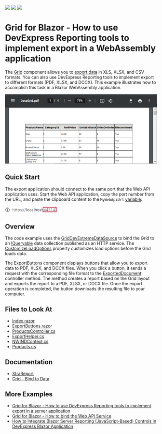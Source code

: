 <!-- default badges list -->
![](https://img.shields.io/endpoint?url=https://codecentral.devexpress.com/api/v1/VersionRange/236017943/23.1.3%2B)
[![](https://img.shields.io/badge/Open_in_DevExpress_Support_Center-FF7200?style=flat-square&logo=DevExpress&logoColor=white)](https://supportcenter.devexpress.com/ticket/details/T854758)
[![](https://img.shields.io/badge/📖_How_to_use_DevExpress_Examples-e9f6fc?style=flat-square)](https://docs.devexpress.com/GeneralInformation/403183)
<!-- default badges end -->

# Grid for Blazor - How to use DevExpress Reporting tools to implement export in a WebAssembly application

The [Grid](https://docs.devexpress.com/Blazor/403143/grid) component allows you to [export data](https://demos.devexpress.com/blazor/Grid/Export/DataAwareExport) in XLS, XLSX, and CSV formats. You can also use DevExpress Reporting tools to implement export to different formats (PDF, XLSX, and DOCX). This example illustrates how to accomplish this task in a Blazor WebAssembly application.


![Exported PDF](images/exported-pdf.png)

## Quick Start

The export application should connect to the same port that the Web API application uses. Start the Web API application, copy the port number from the URL, and paste the clipboard content to the `MyWebApiUrl` [variable](./CS/DxDataGridExportingWithReportsClientBlazor/Pages/Index.razor#L27):

![Localhost Port](images/localhost-port.png)

## Overview

The code example uses the [GridDevExtremeDataSource](https://docs.devexpress.com/Blazor/DevExpress.Blazor.GridDevExtremeDataSource-1) to bind the Grid to an [IQueryable<T>](https://docs.microsoft.com/en-us/dotnet/api/system.linq.iqueryable-1) data collection published as an HTTP service. The [CustomizeLoadOptions](https://docs.devexpress.com/Blazor/DevExpress.Blazor.GridDevExtremeDataSource-1.CustomizeLoadOptions) property customizes load options before the Grid loads data.

The [ExportButtons](./CS/DxDataGridExportingWithReportsClientBlazor/Shared/ExportButtons.razor) component displays buttons that allow you to export data to PDF, XLSX, and DOCX files. When you click a button, it sends a request with the corresponding file format to the [ExportedDocument](./CS/DataSourceWebApi/Controllers/ProductsController.cs#L34) controller method. The method creates a report based on the Grid layout and exports the report to a PDF, XLSX, or DOCX file. Once the export operation is completed, the button downloads the resulting file to your computer.

<!-- default file list -->

## Files to Look At

* [Index.razor](./CS/DxDataGridExportingWithReportsClientBlazor/Pages/Index.razor)
* [ExportButtons.razor](./CS/DxDataGridExportingWithReportsClientBlazor/Shared/ExportButtons.razor)
* [ProductsController.cs](./CS/DataSourceWebApi/Controllers/ProductsController.cs)
* [ExportHelper.cs](./CS/DataSourceWebApi/Services/ExportHelper.cs)
* [NWINDContext.cs](./CS/DataSourceWebApi/Models/NWINDContext.cs)
* [Products.cs](./CS/DataSourceWebApi/Models/Products.cs)

<!-- default file list end -->

## Documentation

* [XtraReport](https://docs.devexpress.com/XtraReports/DevExpress.XtraReports.UI.XtraReport)
* [Grid - Bind to Data](https://docs.devexpress.com/Blazor/403737/components/grid/bind-to-data)

## More Examples

* [Grid for Blazor - How to use DevExpress Reporting tools to implement export in a server application](https://github.com/DevExpress-Examples/blazor-server-dxgrid-export)
* [Grid for Blazor - How to bind the Web API Service](https://github.com/DevExpress-Examples/blazor-DxGrid-Bind-To-Web-Api-Service)
* [How to Integrate Blazor Server Reporting (JavaScript-Based) Controls in DevExpress Blazor Application](https://github.com/DevExpress-Examples/Reporting-Blazor-Getting-Started)
